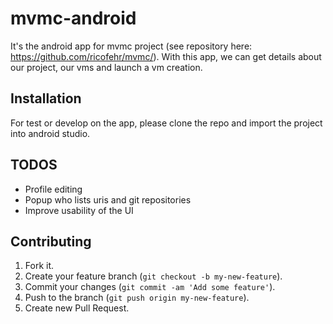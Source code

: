 # mvmc-android

It's the android app for mvmc project (see repository here: https://github.com/ricofehr/mvmc/). With this app, we can get details about our project, our vms and launch a vm creation.


## Installation

For test or develop on the app, please clone the repo and import the project into android studio.


## TODOS

* Profile editing
* Popup who lists uris and git repositories
* Improve usability of the UI


## Contributing

1. Fork it.
2. Create your feature branch (`git checkout -b my-new-feature`).
3. Commit your changes (`git commit -am 'Add some feature'`).
4. Push to the branch (`git push origin my-new-feature`).
5. Create new Pull Request.
